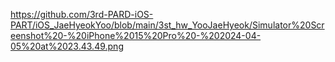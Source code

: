 https://github.com/3rd-PARD-iOS-PART/iOS_JaeHyeokYoo/blob/main/3st_hw_YooJaeHyeok/Simulator%20Screenshot%20-%20iPhone%2015%20Pro%20-%202024-04-05%20at%2023.43.49.png
